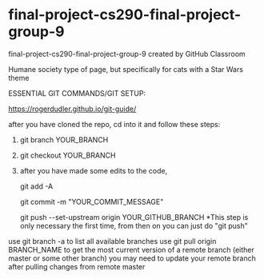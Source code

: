 # final-project-cs290-final-project-group-9
final-project-cs290-final-project-group-9 created by GitHub Classroom

Humane society type of page, but specifically for cats with a Star Wars theme

ESSENTIAL GIT COMMANDS/GIT SETUP:

https://rogerdudler.github.io/git-guide/

after you have cloned the repo, cd into it and follow these steps:
1. git branch YOUR_BRANCH
2. git checkout YOUR_BRANCH
3. after you have made some edits to the code,

   git add -A

   git commit -m "YOUR_COMMIT_MESSAGE"
   
   git push --set-upstream origin YOUR_GITHUB_BRANCH *This step is only necessary the first time, from then on you can just do "git push"
   
   
use git branch -a to list all available branches
use git pull origin BRANCH_NAME to get the most current version of a remote branch (either master or some other branch)
   you may need to update your remote branch after pulling changes from remote master
